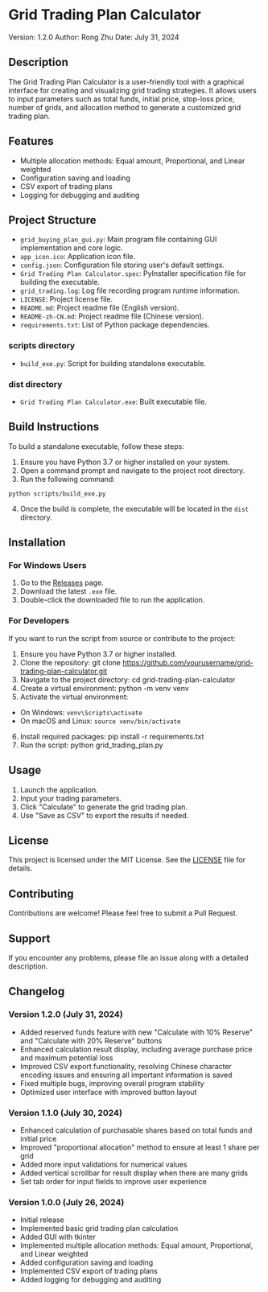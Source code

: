 # Grid Trading Plan Calculator

Version: 1.2.0
Author: Rong Zhu
Date: July 31, 2024

## Description

The Grid Trading Plan Calculator is a user-friendly tool with a graphical interface for creating and visualizing grid trading strategies. It allows users to input parameters such as total funds, initial price, stop-loss price, number of grids, and allocation method to generate a customized grid trading plan.

## Features

- Multiple allocation methods: Equal amount, Proportional, and Linear weighted
- Configuration saving and loading
- CSV export of trading plans
- Logging for debugging and auditing

## Project Structure

- `grid_buying_plan_gui.py`: Main program file containing GUI implementation and core logic.
- `app_icon.ico`: Application icon file.
- `config.json`: Configuration file storing user's default settings.
- `Grid Trading Plan Calculator.spec`: PyInstaller specification file for building the executable.
- `grid_trading.log`: Log file recording program runtime information.
- `LICENSE`: Project license file.
- `README.md`: Project readme file (English version).
- `README-zh-CN.md`: Project readme file (Chinese version).
- `requirements.txt`: List of Python package dependencies.

### scripts directory
- `build_exe.py`: Script for building standalone executable.

### dist directory
- `Grid Trading Plan Calculator.exe`: Built executable file.

## Build Instructions

To build a standalone executable, follow these steps:

1. Ensure you have Python 3.7 or higher installed on your system.
2. Open a command prompt and navigate to the project root directory.
3. Run the following command:
```
python scripts/build_exe.py
```
4. Once the build is complete, the executable will be located in the `dist` directory.


## Installation

### For Windows Users

1. Go to the [Releases](https://github.com/yourusername/grid-trading-plan-calculator/releases) page.
2. Download the latest `.exe` file.
3. Double-click the downloaded file to run the application.

### For Developers

If you want to run the script from source or contribute to the project:

1. Ensure you have Python 3.7 or higher installed.
2. Clone the repository:
git clone https://github.com/yourusername/grid-trading-plan-calculator.git
3. Navigate to the project directory:
cd grid-trading-plan-calculator
4. Create a virtual environment:
python -m venv venv
5. Activate the virtual environment:
- On Windows: `venv\Scripts\activate`
- On macOS and Linux: `source venv/bin/activate`
6. Install required packages:
pip install -r requirements.txt
7. Run the script:
python grid_trading_plan.py

## Usage

1. Launch the application.
2. Input your trading parameters.
3. Click "Calculate" to generate the grid trading plan.
4. Use "Save as CSV" to export the results if needed.

## License

This project is licensed under the MIT License. See the [LICENSE](LICENSE) file for details.

## Contributing

Contributions are welcome! Please feel free to submit a Pull Request.

## Support

If you encounter any problems, please file an issue along with a detailed description.

## Changelog

### Version 1.2.0 (July 31, 2024)
- Added reserved funds feature with new "Calculate with 10% Reserve" and "Calculate with 20% Reserve" buttons
- Enhanced calculation result display, including average purchase price and maximum potential loss
- Improved CSV export functionality, resolving Chinese character encoding issues and ensuring all important information is saved
- Fixed multiple bugs, improving overall program stability
- Optimized user interface with improved button layout

### Version 1.1.0 (July 30, 2024)
- Enhanced calculation of purchasable shares based on total funds and initial price
- Improved "proportional allocation" method to ensure at least 1 share per grid
- Added more input validations for numerical values
- Added vertical scrollbar for result display when there are many grids
- Set tab order for input fields to improve user experience

### Version 1.0.0 (July 26, 2024)
- Initial release
- Implemented basic grid trading plan calculation
- Added GUI with tkinter
- Implemented multiple allocation methods: Equal amount, Proportional, and Linear weighted
- Added configuration saving and loading
- Implemented CSV export of trading plans
- Added logging for debugging and auditing